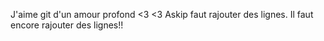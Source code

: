 J'aime git d'un amour profond <3 <3
Askip faut rajouter des lignes.
Il faut encore rajouter des lignes!!
